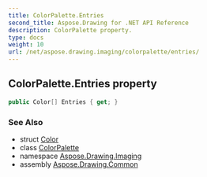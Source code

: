 ```yaml
---
title: ColorPalette.Entries
second_title: Aspose.Drawing for .NET API Reference
description: ColorPalette property. 
type: docs
weight: 10
url: /net/aspose.drawing.imaging/colorpalette/entries/
---
```

## ColorPalette.Entries property

```csharp
public Color[] Entries { get; }
```

### See Also

* struct [Color](../../../aspose.drawing/color/)
* class [ColorPalette](../)
* namespace [Aspose.Drawing.Imaging](../../colorpalette/)
* assembly [Aspose.Drawing.Common](../../../)


